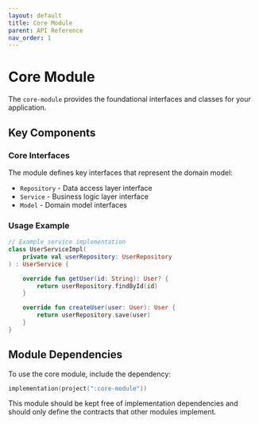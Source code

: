 ```yaml
---
layout: default
title: Core Module
parent: API Reference
nav_order: 1
---
```


# Core Module

The `core-module` provides the foundational interfaces and classes for your application.

## Key Components

### Core Interfaces

The module defines key interfaces that represent the domain model:

- `Repository` - Data access layer interface
- `Service` - Business logic layer interface
- `Model` - Domain model interfaces

### Usage Example

```kotlin
// Example service implementation
class UserServiceImpl(
    private val userRepository: UserRepository
) : UserService {

    override fun getUser(id: String): User? {
        return userRepository.findById(id)
    }

    override fun createUser(user: User): User {
        return userRepository.save(user)
    }
}
```

## Module Dependencies

To use the core module, include the dependency:

```kotlin
implementation(project(":core-module"))
```

This module should be kept free of implementation dependencies and should only define the contracts that other modules
implement.
